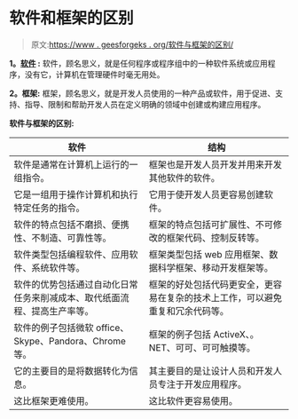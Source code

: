 # 软件和框架的区别

> 原文:[https://www . geesforgeks . org/软件与框架的区别/](https://www.geeksforgeeks.org/difference-between-software-and-framework/)

**1。[软件](https://www.geeksforgeeks.org/software-concepts/) :**
软件，顾名思义，就是任何程序或程序组中的一种软件系统或应用程序，没有它，计算机在管理硬件时毫无用处。

**2。框架:**
框架，顾名思义，就是开发人员使用的一种产品或软件，用于促进、支持、指导、限制和帮助开发人员在定义明确的领域中创建或构建应用程序。

**软件与框架的区别:**

<center>

| 软件 | 结构 |
| --- | --- |
| 软件是通常在计算机上运行的一组指令。 | 框架也是开发人员开发并用来开发其他软件的软件。 |
| 它是一组用于操作计算机和执行特定任务的指令。 | 它用于使开发人员更容易创建软件。 |
| 软件的特点包括不磨损、便携性、不制造、可靠性等。 | 框架的特点包括可扩展性、不可修改的框架代码、控制反转等。 |
| 软件类型包括编程软件、应用软件、系统软件等。 | 框架类型包括 web 应用框架、数据科学框架、移动开发框架等。 |
| 软件的优势包括通过自动化日常任务来削减成本、取代纸面流程、提高生产率等。 | 框架的好处包括代码更安全，更容易在复杂的技术上工作，可以避免重复和冗余代码等。 |
| 软件的例子包括微软 office、Skype、Pandora、Chrome 等。 | 框架的例子包括 ActiveX、。NET、可可、可可触摸等。 |
| 它的主要目的是将数据转化为信息。 | 其主要目的是让设计人员和开发人员专注于开发应用程序。 |
| 这比框架更难使用。 | 这比软件更容易使用。 |

</center>